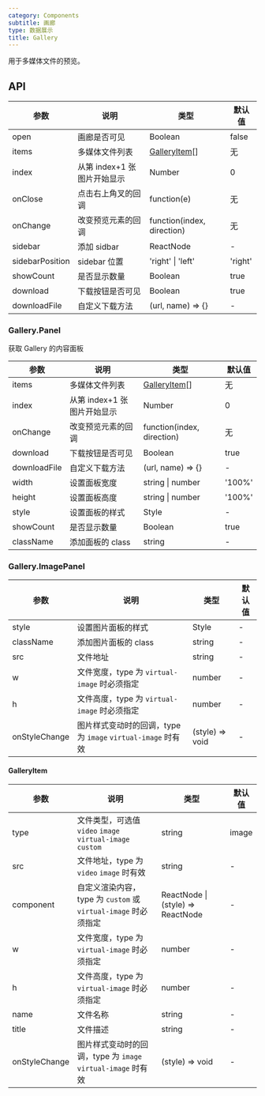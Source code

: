 ```yaml
---
category: Components
subtitle: 画廊
type: 数据展示
title: Gallery
---
```


用于多媒体文件的预览。

## API

| 参数            | 说明                        | 类型                          | 默认值  |
| --------------- | --------------------------- | ----------------------------- | ------- |
| open            | 画廊是否可见                | Boolean                       | false   |
| items           | 多媒体文件列表              | [GalleryItem](#GalleryItem)[] | 无      |
| index           | 从第 index+1 张图片开始显示 | Number                        | 0       |
| onClose         | 点击右上角叉的回调          | function(e)                   | 无      |
| onChange        | 改变预览元素的回调          | function(index, direction)    | 无      |
| sidebar         | 添加 sidbar                 | ReactNode                     | -       |
| sidebarPosition | sidebar 位置                | 'right' \| 'left'             | 'right' |
| showCount       | 是否显示数量                | Boolean                       | true    |
| download        | 下载按钮是否可见            | Boolean                       | true    |
| downloadFile    | 自定义下载方法              | (url, name) => {}             | -       |

### Gallery.Panel

获取 Gallery 的内容面板

| 参数         | 说明                        | 类型                          | 默认值 |
| ------------ | --------------------------- | ----------------------------- | ------ |
| items        | 多媒体文件列表              | [GalleryItem](#GalleryItem)[] | 无     |
| index        | 从第 index+1 张图片开始显示 | Number                        | 0      |
| onChange     | 改变预览元素的回调          | function(index, direction)    | 无     |
| download     | 下载按钮是否可见            | Boolean                       | true   |
| downloadFile | 自定义下载方法              | (url, name) => {}             | -      |
| width        | 设置面板宽度                | string \| number              | '100%' |
| height       | 设置面板高度                | string \| number              | '100%' |
| style        | 设置面板的样式              | Style                         | -      |
| showCount    | 是否显示数量                | Boolean                       | true   |
| className    | 添加面板的 class            | string                        | -      |

### Gallery.ImagePanel

| 参数 | 说明 | 类型 | 默认值 |
| --- | --- | --- | --- |
| style | 设置图片面板的样式 | Style | - |
| className | 添加图片面板的 class | string | - |
| src | 文件地址 | string | - |
| w | 文件宽度，type 为 `virtual-image` 时必须指定 | number | - |
| h | 文件高度，type 为 `virtual-image` 时必须指定 | number | - |
| onStyleChange | 图片样式变动时的回调，type 为 `image` `virtual-image` 时有效 | (style) => void | - |

#### GalleryItem

| 参数 | 说明 | 类型 | 默认值 |
| --- | --- | --- | --- |
| type | 文件类型，可选值 `video` `image` `virtual-image` `custom` | string | image |
| src | 文件地址，type 为 `video` `image` 时有效 | string | - |
| component | 自定义渲染内容，type 为 `custom` 或 `virtual-image` 时必须指定 | ReactNode \| (style) => ReactNode | - |
| w | 文件宽度，type 为 `virtual-image` 时必须指定 | number | - |
| h | 文件高度，type 为 `virtual-image` 时必须指定 | number | - |
| name | 文件名称 | string | - |
| title | 文件描述 | string | - |
| onStyleChange | 图片样式变动时的回调，type 为 `image` `virtual-image` 时有效 | (style) => void | - |

<style>
.code-box-demo .hlui-btn {
  margin-right: 8px;
  margin-bottom: 8px;
}
</style>
